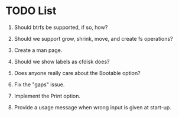 TODO List
=========

1. Should btrfs be supported, if so, how?

2. Should we support grow, shrink, move, and create fs operations?

3. Create a man page.

4. Should we show labels as cfdisk does?

5. Does anyone really care about the Bootable option?

6. Fix the "gaps" issue.

7. Implement the Print option.

8. Provide a usage message when wrong input is given at start-up.
